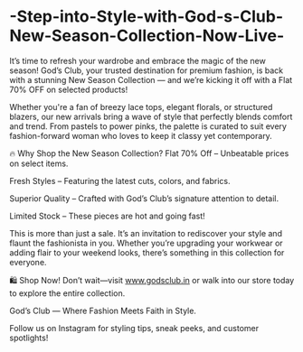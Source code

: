 # -Step-into-Style-with-God-s-Club-New-Season-Collection-Now-Live-

It’s time to refresh your wardrobe and embrace the magic of the new season! God’s Club, your trusted destination for premium fashion, is back with a stunning New Season Collection — and we’re kicking it off with a Flat 70% OFF on selected products!

Whether you're a fan of breezy lace tops, elegant florals, or structured blazers, our new arrivals bring a wave of style that perfectly blends comfort and trend. From pastels to power pinks, the palette is curated to suit every fashion-forward woman who loves to keep it classy yet contemporary.

🔥 Why Shop the New Season Collection?
Flat 70% Off – Unbeatable prices on select items.

Fresh Styles – Featuring the latest cuts, colors, and fabrics.

Superior Quality – Crafted with God’s Club’s signature attention to detail.

Limited Stock – These pieces are hot and going fast!

This is more than just a sale. It’s an invitation to rediscover your style and flaunt the fashionista in you. Whether you’re upgrading your workwear or adding flair to your weekend looks, there’s something in this collection for everyone.

🛍️ Shop Now!
Don’t wait—visit www.godsclub.in or walk into our store today to explore the entire collection.

God’s Club — Where Fashion Meets Faith in Style.

Follow us on Instagram for styling tips, sneak peeks, and customer spotlights!
